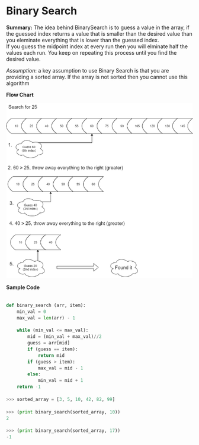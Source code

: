 # Binary Search

**Summary:**
The idea behind BinarySearch is to guess a value in the array, if the guessed index returns a value that is smaller than the desired value than you eleminate everything that is lower than the guessed index.  
If you guess the midpoint index at every run then you will elminate half the values each run.  You keep on repeating this process until you find the desired value.

_Assumption_: a key assumption to use Binary Search is that you are providing a sorted array.  If the array is not sorted then you cannot use this algorithm

**Flow Chart**

![alt text][flowchart]

[flowchart]: BinarySearch.png "Algorithm Flowchart"

**Sample Code**
```python

def binary_search (arr, item):
    min_val = 0
    max_val = len(arr) - 1

    while (min_val <= max_val):
        mid = (min_val + max_val)//2
        guess = arr[mid]
        if (guess == item):
            return mid
        if (guess > item):
            max_val = mid - 1
        else:
            min_val = mid + 1
    return -1

>>> sorted_array = [3, 5, 10, 42, 82, 99]

>>> (print binary_search(sorted_array, 10))
2

>>> (print binary_search(sorted_array, 17))
-1
```